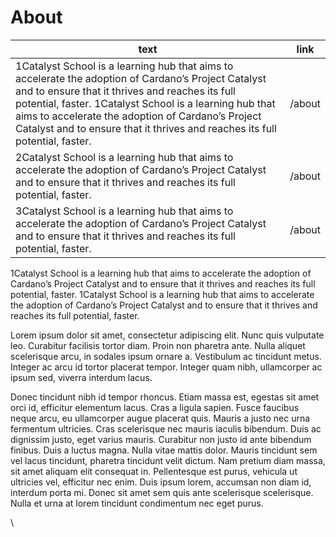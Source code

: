 # About

| text                                                                                                                                                                                                                                                                                                                                                    | link   |
| ------------------------------------------------------------------------------------------------------------------------------------------------------------------------------------------------------------------------------------------------------------------------------------------------------------------------------------------------------- | ------ |
| 1Catalyst School is a learning hub that aims to accelerate the adoption of Cardano’s Project Catalyst and to ensure that it thrives and reaches its full potential, faster. 1Catalyst School is a learning hub that aims to accelerate the adoption of Cardano’s Project Catalyst and to ensure that it thrives and reaches its full potential, faster. | /about |
| 2Catalyst School is a learning hub that aims to accelerate the adoption of Cardano’s Project Catalyst and to ensure that it thrives and reaches its full potential, faster.                                                                                                                                                                             | /about |
| 3Catalyst School is a learning hub that aims to accelerate the adoption of Cardano’s Project Catalyst and to ensure that it thrives and reaches its full potential, faster.                                                                                                                                                                             | /about |

1Catalyst School is a learning hub that aims to accelerate the adoption of Cardano’s Project Catalyst and to ensure that it thrives and reaches its full potential, faster. 1Catalyst School is a learning hub that aims to accelerate the adoption of Cardano’s Project Catalyst and to ensure that it thrives and reaches its full potential, faster.

Lorem ipsum dolor sit amet, consectetur adipiscing elit. Nunc quis vulputate leo. Curabitur facilisis tortor diam. Proin non pharetra ante. Nulla aliquet scelerisque arcu, in sodales ipsum ornare a. Vestibulum ac tincidunt metus. Integer ac arcu id tortor placerat tempor. Integer quam nibh, ullamcorper ac ipsum sed, viverra interdum lacus.

Donec tincidunt nibh id tempor rhoncus. Etiam massa est, egestas sit amet orci id, efficitur elementum lacus. Cras a ligula sapien. Fusce faucibus neque arcu, eu ullamcorper augue placerat quis. Mauris a justo nec urna fermentum ultricies. Cras scelerisque nec mauris iaculis bibendum. Duis ac dignissim justo, eget varius mauris. Curabitur non justo id ante bibendum finibus. Duis a luctus magna. Nulla vitae mattis dolor. Mauris tincidunt sem vel lacus tincidunt, pharetra tincidunt velit dictum. Nam pretium diam massa, sit amet aliquam elit consequat in. Pellentesque est purus, vehicula ut ultricies vel, efficitur nec enim. Duis ipsum lorem, accumsan non diam id, interdum porta mi. Donec sit amet sem quis ante scelerisque scelerisque. Nulla et urna at lorem tincidunt condimentum nec eget purus.

\
